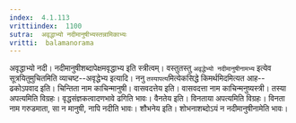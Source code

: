 ```yaml
---
index:  4.1.113
vrittiindex:  1100
sutra:  अवृद्धाभ्यो नदीमानुषीभ्यस्तन्नामिकाभ्यः
vritti:  balamanorama 
---
```


अवृद्धाभ्यो नदी। नदीमानुषीशब्दापेक्षमवृद्धाभ्य इति स्त्रीत्वम्। वस्तुतस्तु `अवृद्धेभ्यो नदीमानुषीनामभ्य` इत्येव सूत्रयितुमुचितमिति व्याचष्ट--अवृद्धेभ्य इत्यादि। ननु `तस्यापत्य`मित्येकसिद्धे किमर्थमिदमित्यत आह--ढकोऽपवाद इति। चिन्तिता नाम काचिन्मानुषी। वासवदत्तेय इति। वासवदत्ता नाम काचिन्मनुष्यस्त्री। तस्या अपत्यमिति विग्रहः। वृद्धसंज्ञकत्वादणभावे ढगिति भावः। वैनतेय इति। विनताया अपत्यमिति विग्रहः। विनता नाम गरुडमाता, सा न मानुषी, नापि नदीति भावः। शौभनेय इति। शोभनाशब्दोऽयं न नदीमानुषीनामेति भावः।

